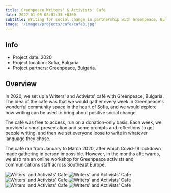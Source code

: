 ```yaml
---
title: Greenpeace Writers' & Activists' Cafe
date: 2022-01-05 08:01:35 +0300
subtitle: Writing for social change in partnership with Greenpeace, Bulgaria
image: '/images/projects/cafe/cafe3.jpg'
---
```


## Info 
- Project date: 2020
- Project location: Sofia, Bulgaria
- Project partners: Greenpeace, Bulgaria.

## Overview
In 2020, we set up a Writers' and Activists' café with Greenpeace, Bulgaria. The idea of the cafe was that we would gather every week in Greenpeace's wonderful community space in the heart of Sofia, and we would explore how writing can be used to bring about positive social change.

The café was free to access, run on a donation-only basis. Each week, we provided a short presentation and some prompts and reflections to get people writing, and then we set everyone loose to write in whatever language they chose.

The café ran from January to March 2020, after which Covid-19 lockdown made gathering in person impossible. However, in the months afterwards, we also ran an online workshop for Greenpeace activists and communications staff across Southeast Europe.

<div class="gallery-box">
  <div class="gallery">
    <img src="/images/projects/cafe/cafe1.jpg" loading="lazy" alt="Writers' and Activists' Cafe">
    <img src="/images/projects/cafe/cafe2.jpg" loading="lazy" alt="Writers' and Activists' Cafe">
        <img src="/images/projects/cafe/cafe4.jpg" loading="lazy" alt="Writers' and Activists' Cafe">
           <img src="/images/projects/cafe/cafe5.jpg" loading="lazy" alt="Writers' and Activists' Cafe">
              <img src="/images/projects/cafe/cafe6.jpg" loading="lazy" alt="Writers' and Activists' Cafe">
                 <img src="/images/projects/cafe/cafe7.jpg" loading="lazy" alt="Writers' and Activists' Cafe">
  </div>
</div>
